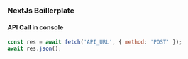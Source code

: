 ### NextJs Boillerplate

#### API Call in console

```jsx
const res = await fetch('API_URL', { method: 'POST' });
await res.json();
```
